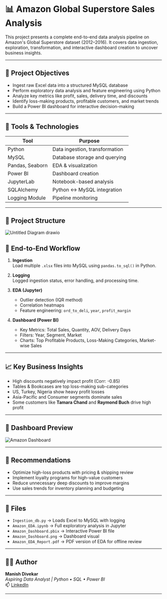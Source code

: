 # 📊 Amazon Global Superstore Sales Analysis

This project presents a complete end-to-end data analysis pipeline on Amazon's Global Superstore dataset (2012–2016). It covers data ingestion, exploration, transformation, and interactive dashboard creation to uncover business insights.

---

## 🚀 Project Objectives

- Ingest raw Excel data into a structured MySQL database
- Perform exploratory data analysis and feature engineering using Python
- Analyze key metrics like profit, sales, delivery time, and discounts
- Identify loss-making products, profitable customers, and market trends
- Build a Power BI dashboard for interactive decision-making

---

## 🧰 Tools & Technologies

| Tool           | Purpose                          |
|----------------|----------------------------------|
| Python         | Data ingestion, transformation   |
| MySQL          | Database storage and querying    |
| Pandas, Seaborn| EDA & visualization              |
| Power BI       | Dashboard creation               |
| JupyterLab     | Notebook-based analysis          |
| SQLAlchemy     | Python ↔ MySQL integration       |
| Logging Module | Pipeline monitoring              |

---

## 🧱 Project Structure

![Untitled Diagram drawio](https://github.com/user-attachments/assets/839bb15b-b850-455d-ada7-631a662d798e)


## 🔄 End-to-End Workflow

1. **Ingestion**  
   Load multiple `.xlsx` files into MySQL using `pandas.to_sql()` in Python.

2. **Logging**  
   Logged ingestion status, error handling, and processing time.

3. **EDA (Jupyter)**  
   - Outlier detection (IQR method)
   - Correlation heatmaps
   - Feature engineering: `ord_to_deli`, `year`, `profit_margin`

4. **Dashboard (Power BI)**  
   - Key Metrics: Total Sales, Quantity, AOV, Delivery Days
   - Filters: Year, Segment, Market
   - Charts: Top Profitable Products, Loss-Making Categories, Market-wise Sales

---

## 📈 Key Business Insights

- High discounts negatively impact profit (Corr: -0.85)
- Tables & Bookcases are top loss-making sub-categories
- US, Turkey, Nigeria show heavy profit losses
- Asia-Pacific and Consumer segments dominate sales
- Some customers like **Tamara Chand** and **Raymond Buch** drive high profit

---

## 📸 Dashboard Preview

![Amazon Dashboard](https://github.com/user-attachments/assets/5a5bde83-dfc3-44eb-894e-41eb49437206)


---

## 🧠 Recommendations

- Optimize high-loss products with pricing & shipping review
- Implement loyalty programs for high-value customers
- Reduce unnecessary deep discounts to improve margins
- Use sales trends for inventory planning and budgeting

---

## 📎 Files

- `Ingestion_db.py` → Loads Excel to MySQL with logging
- `Amazon_EDA.ipynb` → Full exploratory analysis in Jupyter
- `Amazon_Dashboard.pbix` → Interactive Power BI file
- `Amazon_Dashboard.png` → Dashboard visual
- `Amazon_EDA_Report.pdf` → PDF version of EDA for offline review

---

## 👨‍💻 Author

**Manish Divekar**  
*Aspiring Data Analyst | Python • SQL • Power BI*  
📫 [LinkedIn](www.linkedin.com/in/manish-analyst)

---
